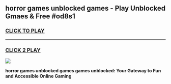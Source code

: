 
## horror games unblocked games - Play Unblocked Gmaes & Free #od8s1
<h3>
<a href="https://premium.freeplayer.one?title=horror_games_unblocked_games&ref=01M">CLICK TO PLAY</a></h3>
<hr>

<h3>
<a href="https://premium.freeplayer.one?title=horror_games_unblocked_games&ref=01M">CLICK 2 PLAY</a>
  
</h3>

<a href="https://premium.freeplayer.one?title=horror_games_unblocked_games&ref=01M"><img src="https://clearcache.store/games.png"></a>


**horror games unblocked games games unblocked: Your Gateway to Fun and Accessible Online Gaming**
